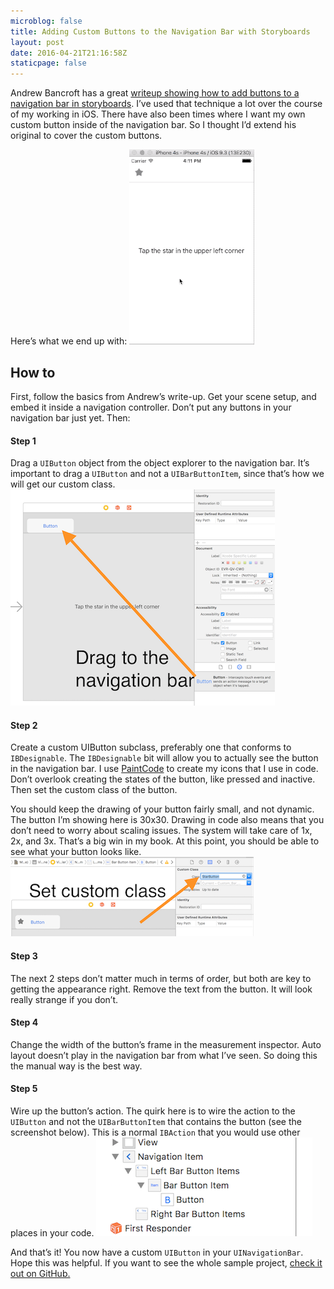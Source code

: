 ```yaml
---
microblog: false
title: Adding Custom Buttons to the Navigation Bar with Storyboards
layout: post
date: 2016-04-21T21:16:58Z
staticpage: false
---
```


Andrew Bancroft has a great [writeup showing how to add buttons to a navigation bar in storyboards](https://www.andrewcbancroft.com/2016/04/14/adding-buttons-to-the-navigation-bar-with-storyboards/). I’ve used that technique a lot over the course of my working in iOS. There have also been times where I want my own custom button inside of the navigation bar. So I thought I’d extend his original to cover the custom buttons.

Here’s what we end up with:
![Star button in action](assets/star-button-in-action.gif)

## How to
First, follow the basics from Andrew’s write-up. Get your scene setup, and embed it inside a navigation controller. Don’t put any buttons in your navigation bar just yet. Then:

#### Step 1
Drag a `UIButton` object from the object explorer to the navigation bar. It’s important to drag a `UIButton` and not a `UIBarButtonItem`, since that’s how we will get our custom class.
![](assets/step-1.png)

#### Step 2
Create a custom UIButton subclass, preferably one that conforms to `IBDesignable`. The `IBDesignable` bit will allow you to actually see the button in the navigation bar. I use [PaintCode](http://www.paintcodeapp.com) to create my icons that I use in code.  Don’t overlook creating the states of the button, like pressed and inactive. Then set the custom class of the button.

You should keep the drawing of your button fairly small, and not dynamic. The button I’m showing here is 30x30. Drawing in code also means that you don’t need to worry about scaling issues. The system will take care of 1x, 2x, and 3x. That’s a big win in my book. At this point, you should be able to see what your button looks like.
![](assets/step-2.png)


#### Step 3
The next 2 steps don’t matter much in terms of order, but both are key to getting the appearance right. Remove the text from the button. It will look really strange if you don’t.

#### Step 4
Change the width of the button’s frame in the measurement inspector. Auto layout doesn’t play in the navigation bar from what I’ve seen. So doing this the manual way is the best way.

#### Step 5
Wire up the button’s action. The quirk here is to wire the action to the `UIButton` and not the `UIBarButtonItem` that contains the button (see the screenshot below). This is a normal `IBAction` that you would use other places in your code.
![](assets/step-5.png)

And that’s it! You now have a custom `UIButton` in your `UINavigationBar`. Hope this was helpful. If you want to see the whole sample project, [check it out on GitHub.](https://github.com/jsorge/Custom-UIBarButtonItem-Storyboard)